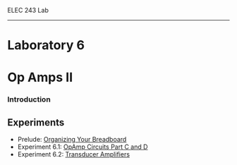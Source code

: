 ELEC 243 Lab

------------------------------------------------------------------------

Laboratory 6
============

Op Amps II
==========

[](file.29.html)

### Introduction

Experiments
-----------

-   Prelude: [Organizing Your Breadboard](file.31.html)
-   Experiment 6.1: [OpAmp Circuits Part C and D](exp6.1.html)
-   Experiment 6.2: [Transducer Amplifiers](exp6.2.html)


